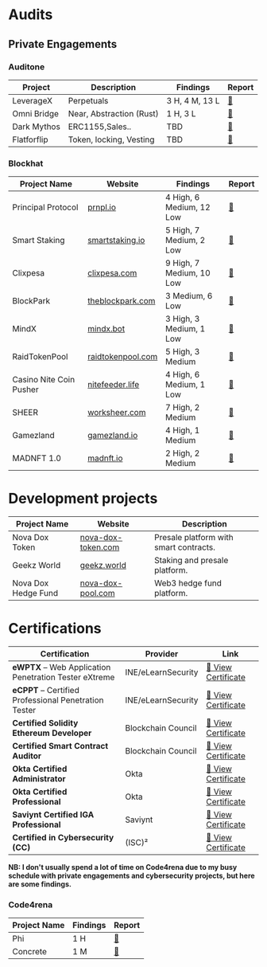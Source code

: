 
# Audits
## Private Engagements

### Auditone

|Project|Description|Findings|Report|
|-------|-----------|--------|------|
|LeverageX|Perpetuals|3 H, 4 M, 13 L|[📄](https://www.auditone.io/audit-report/leveragex-audit)|
|Omni Bridge|Near, Abstraction (Rust)|1 H, 3 L|[📄]()|
|Dark Mythos |ERC1155,Sales.. |TBD|[📄]()|
|Flatforflip  |Token, locking, Vesting |TBD|[📄]()|


### Blockhat 

| Project Name            | Website                                | Findings                | Report                                                                                   |
|-------------------------|----------------------------------------|-------------------------|------------------------------------------------------------------------------------------|
| Principal Protocol           | [prnpl.io](https://prnpl.io/) | 4 High, 6 Medium, 12 Low | [📄](https://blockhat.io/report-pdfs/01JQA1VPR05Q7WVZKEJ0BDNVW3.pdf) |
| Smart Staking           | [smartstaking.io](https://smartstaking.io/) | 5 High, 7 Medium, 2 Low | [📄](https://blockhat.io/report-pdfs/01JH958TB16JYASTSQQV0Z0WBX.pdf) |
| Clixpesa                | [clixpesa.com](https://clixpesa.com/)  | 9 High, 7 Medium, 10 Low | [📄](https://blockhat.io/report-pdfs/01JF3Q4XTA29TNHECH5XA11R7H.pdf) |
| BlockPark               | [theblockpark.com](https://blockpark.gitbook.io/proptoken) | 3 Medium, 6 Low          | [📄](https://blockhat.io/report-pdfs/01JF3QCYFHKYMC6FDW31SGRWDY.pdf) |
| MindX                  | [mindx.bot](https://mindx.bot/)         | 3 High, 3 Medium, 1 Low | [📄](https://blockhat.io/report-pdfs/01JH94WQCTNTF6XEAAB3WCAFMN.pdf) |
| RaidTokenPool           | [raidtokenpool.com](-) | 5 High, 3 Medium        | [📄](https://blockhat.io/report-pdfs/01JH96YA1BTCDAEXVF7CK1322S.pdf) |
| Casino Nite Coin Pusher | [nitefeeder.life](https://nitefeeder.life/) | 4 High, 6 Medium, 1 Low  | [📄](https://blockhat.io/report-pdfs/01JH96SN5TE6MYDM7HB0VR5Y24.pdf) |
| SHEER                  | [worksheer.com](https://worksheer.com/) | 7 High, 2 Medium | [📄](https://blockhat.io/report-pdfs/01JH95E7W13F7Y2Z92FZXKCNNJ.pdf) |
| Gamezland           | [gamezland.io](http://www.gamezland.io/) | 4 High, 1 Medium     | [📄](https://blockhat.io/report-pdfs/01JH95N5GAA5BG3C47TD5342AN.pdf) |
| MADNFT 1.0        | [madnft.io](https://madnft.io) | 2 High, 2 Medium     | [📄](https://blockhat.io/report-pdfs/01JF3Q9QG7WRDVX97670Q1M3YC.pdf) |




# Development projects
| Project Name           | Website                                     | Description                                      |
|------------------------|---------------------------------------------|------------------------------------------------|
| Nova Dox Token         | [nova-dox-token.com](https://www.nova-dox-token.com) | Presale platform with smart contracts.         |
| Geekz World            | [geekz.world](https://geekz.world)          | Staking and presale platform.                  |
| Nova Dox Hedge Fund    | [nova-dox-pool.com](https://nova-dox-pool.com) | Web3 hedge fund platform.                      |

#  Certifications

| Certification | Provider | Link |
|---------------|----------|------|
| **eWPTX** – Web Application Penetration Tester eXtreme | INE/eLearnSecurity | [🔗 View Certificate](https://certs.ine.com/332a91d6-e73f-419d-b8bd-70054bf1a435#acc.Ah6CNU9O) |
| **eCPPT** – Certified Professional Penetration Tester | INE/eLearnSecurity | [🔗 View Certificate](https://certs.ine.com/0fe12ee7-10b4-4f4f-904f-26a763d3f737#acc.K60rsAIX) |
| **Certified Solidity Ethereum Developer** | Blockchain Council | [🔗 View Certificate](https://www.credential.net/abbb0505-0639-462b-b3d4-a653cb7910d6#acc.VdK8IDkh) |
| **Certified Smart Contract Auditor** | Blockchain Council | [🔗 View Certificate](https://www.credential.net/fecb92b1-0a38-4521-b2eb-4c75fafce1ba#acc.hHFgrZo4) |
| **Okta Certified Administrator** | Okta |  [🔗 View Certificate](https://www.credly.com/badges/87b1ee76-bba9-4fdd-bebf-bb3c94ed901e/public_url) |
| **Okta Certified Professional** | Okta |  [🔗 View Certificate](https://www.credly.com/badges/37ce1b50-8c71-4410-82cd-4446cbaf8ab4/public_url)  |
| **Saviynt Certified IGA Professional** | Saviynt |  [🔗 View Certificate](https://certification.saviynt.com/77b75590-a396-4f24-a08f-967465e554b5#acc.PoG2Cxlh) |
| **Certified in Cybersecurity (CC)** | (ISC)² | [🔗 View Certificate](https://www.credly.com/badges/718ef028-a837-44ab-880c-ce31f60ec37f/linked_in_profile) |


**NB: I don't usually spend a lot of time on Code4rena due to my busy schedule with private engagements and cybersecurity projects, but here are some findings.**
### Code4rena

| Project Name            | Findings                | Report                                                                                   |
|-------------------------|-------------------------|------------------------------------------------------------------------------------------|
| Phi           | 1 H |[📄](https://code4rena.com/@enami_el  ) |
| Concrete      | 1 M |[📄](https://code4rena.com/@enami_el  ) |


